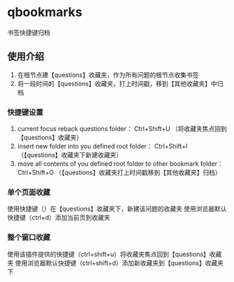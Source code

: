 # qbookmarks
书签快捷键归档
## 使用介绍
1. 在根节点建【questions】收藏夹，作为所有问题的根节点收集书签
2. 将一段时间的【questions】收藏夹，打上时间戳，移到【其他收藏夹】中归档

### 快捷键设置
1. current focus reback questions folder：                                  Ctrl+Shift+U （将收藏夹焦点回到【questions】收藏夹）
2. insert new folder into you defined root folder：                         Ctrl+Shift+I （【questions】收藏夹下新建收藏夹）
3. move all contents of you defined root folder to other bookmark folder：  Ctrl+Shift+O （【questions】收藏夹打上时间戳移到【其他收藏夹】归档）

### 单个页面收藏
使用快捷键（）在【questions】收藏夹下，新建该问题的收藏夹
使用浏览器默认快捷键（ctrl+d）添加当前页到收藏夹

### 整个窗口收藏
使用该插件提供的快捷键（ctrl+shift+u）将收藏夹焦点回到【questions】收藏夹
使用浏览器默认快捷键（ctrl+shift+d）添加新收藏夹到【questions】收藏夹下
